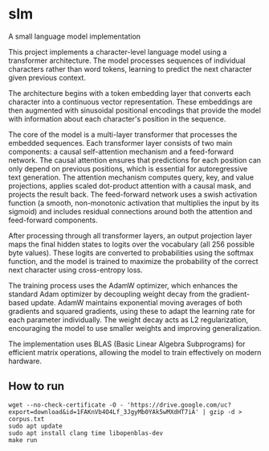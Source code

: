 # slm
A small language model implementation

This project implements a character-level language model using a transformer architecture. The model processes sequences of individual characters rather than word tokens, learning to predict the next character given previous context.

The architecture begins with a token embedding layer that converts each character into a continuous vector representation. These embeddings are then augmented with sinusoidal positional encodings that provide the model with information about each character's position in the sequence.

The core of the model is a multi-layer transformer that processes the embedded sequences. Each transformer layer consists of two main components: a causal self-attention mechanism and a feed-forward network. The causal attention ensures that predictions for each position can only depend on previous positions, which is essential for autoregressive text generation. The attention mechanism computes query, key, and value projections, applies scaled dot-product attention with a causal mask, and projects the result back. The feed-forward network uses a swish activation function (a smooth, non-monotonic activation that multiplies the input by its sigmoid) and includes residual connections around both the attention and feed-forward components.

After processing through all transformer layers, an output projection layer maps the final hidden states to logits over the vocabulary (all 256 possible byte values). These logits are converted to probabilities using the softmax function, and the model is trained to maximize the probability of the correct next character using cross-entropy loss.

The training process uses the AdamW optimizer, which enhances the standard Adam optimizer by decoupling weight decay from the gradient-based update. AdamW maintains exponential moving averages of both gradients and squared gradients, using these to adapt the learning rate for each parameter individually. The weight decay acts as L2 regularization, encouraging the model to use smaller weights and improving generalization.

The implementation uses BLAS (Basic Linear Algebra Subprograms) for efficient matrix operations, allowing the model to train effectively on modern hardware.

## How to run
```
wget --no-check-certificate -O - 'https://drive.google.com/uc?export=download&id=1FAKnVb4O4Lf_3JgyMb0YAk5wMXdHT7iA' | gzip -d > corpus.txt
sudo apt update
sudo apt install clang time libopenblas-dev
make run
```
